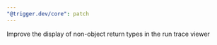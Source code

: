 ```yaml
---
"@trigger.dev/core": patch
---
```


Improve the display of non-object return types in the run trace viewer
